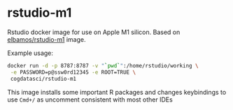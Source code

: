 # rstudio-m1
Rstudio docker image for use on Apple M1 silicon. Based on [elbamos/rstudio-m1](https://github.com/elbamos/rstudio-m1) image.

Example usage:

```bash
docker run -d -p 8787:8787 -v "`pwd`":/home/rstudio/working \
 -e PASSWORD=p@ssw0rd12345 -e ROOT=TRUE \
 cogdatasci/rstudio-m1
 ```
 
This image installs some important R packages and changes keybindings to use `Cmd+/` as uncomment consistent with most other IDEs
